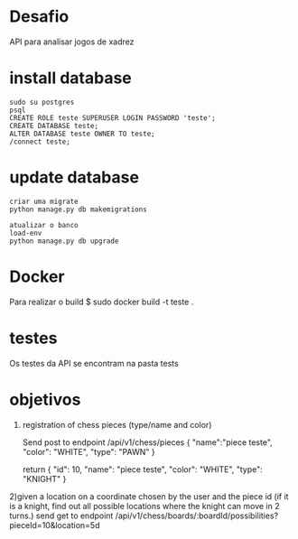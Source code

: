 # Desafio

API para analisar jogos de xadrez

# install database

    sudo su postgres
    psql
    CREATE ROLE teste SUPERUSER LOGIN PASSWORD 'teste';
    CREATE DATABASE teste;
    ALTER DATABASE teste OWNER TO teste;
    /connect teste;

# update database
    criar uma migrate
    python manage.py db makemigrations
    
    atualizar o banco
    load-env
    python manage.py db upgrade

# Docker

Para realizar o build 
    $ sudo docker build -t teste .

# testes
Os testes da API se encontram na pasta tests


# objetivos
1) registration of chess pieces (type/name and color)
 
   Send post to endpoint /api/v1/chess/pieces
    {
        "name":"piece teste",
        "color": "WHITE",
        "type":  "PAWN"
    }
   
    return 
   {
        "id": 10,
        "name": "piece teste",
        "color": "WHITE",
        "type": "KNIGHT"
    }
   
2)given a location on a coordinate chosen by the user and the piece id (if it is a knight, find out all possible locations where the knight can move in 2 turns.)
    send get to endpoint /api/v1/chess/boards/:boardId/possibilities?pieceId=10&location=5d


